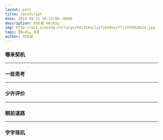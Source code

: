 ```yaml
---
layout: post
title: JavaScript
date: 2018-08-31 10:13:00 +0800
description: 何凯妮 HeiKay
img: http://wx1.sinaimg.cn/large/6dc324acly1fyb40xyrffj21h50u0b2a.jpg
tags: [BLOG, 杂]
author: 何凯妮
---
```


### 哪来契机

---

### 一些思考

---

### 少许评价

---

### 眼前道路

---

### 字字珠玑
